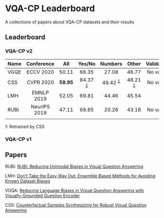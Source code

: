 # VQA-CP Leaderboard
A collections of papers about VQA-CP datasets and their results


## Leaderboard

### VQA-CP v2

| Name     |      Conference    |  All      | Yes/No     | Numbers     |  Other    | Validation  |
|----------|:------------------:|:----:     |:------:    |:-------:    |:------:   |:-----------:|
| VGQE     |  ECCV 2020         |   50.11   |   66.35    |   27.08     |   46.77   | No valset   |
| CSS      |  CVPR 2020         | **58.95** |   84.37 <sup>[1](#f1)</sup>   |   49.42  <sup>[1](#f1)</sup>   |   48.21  <sup>[1](#f1)</sup> | No valset
| LMH      |  EMNLP 2019        |   52.05   |  69.81     |   44.46     |   45.54   |
| RUBi     |  NeurIPS 2019      |   47.11   |   68.65    |   20.28     |   43.18   | No valset   |
|             |           |             |

<a name="f1">1</a>: Retrained by  CSS


### VQA-CP v1

## Papers

RUBi: [RUBi: Reducing Unimodal Biases in Visual Question Answering](https://arxiv.org/abs/1906.10169)

LMH: [Don’t Take the Easy Way Out: Ensemble Based Methods for Avoiding Known Dataset Biases](https://arxiv.org/abs/1909.03683)

VGQA: [Reducing Language Biases in Visual Question Answering with Visually-Grounded Question Encoder](https://arxiv.org/abs/2007.06198)

CSS: [Counterfactual Samples Synthesizing for Robust Visual Question Answering](https://arxiv.org/abs/2003.06576)
